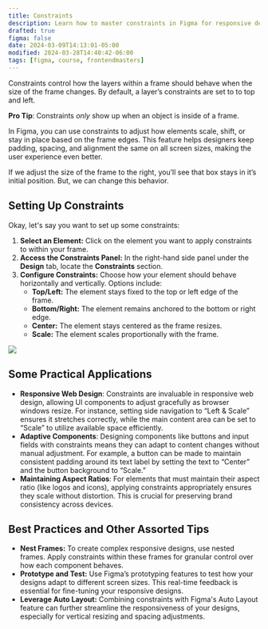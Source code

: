 ```yaml
---
title: Constraints
description: Learn how to master constraints in Figma for responsive design. Ensure your UI adapts seamlessly across devices with this essential guide
drafted: true
figma: false
date: 2024-03-09T14:13:01-05:00
modified: 2024-03-28T14:40:42-06:00
tags: [figma, course, frontendmasters]
---
```


Constraints control how the layers within a frame should behave when the size of the frame changes. By default, a layer’s constraints are set to to top and left.

**Pro Tip**: Constraints _only_ show up when an object is inside of a frame.

In Figma, you can use constraints to adjust how elements scale, shift, or stay in place based on the frame edges. This feature helps designers keep padding, spacing, and alignment the same on all screen sizes, making the user experience even better.

If we adjust the size of the frame to the right, you’ll see that box stays in it’s initial position. But, we can change this behavior.

## Setting Up Constraints

Okay, let's say you want to set up some constraints:

1. **Select an Element:** Click on the element you want to apply constraints to within your frame.
2. **Access the Constraints Panel:** In the right-hand side panel under the **Design** tab, locate the **Constraints** section.
3. **Configure Constraints:** Choose how your element should behave horizontally and vertically. Options include:
   - **Top/Left:** The element stays fixed to the top or left edge of the frame.
   - **Bottom/Right:** The element remains anchored to the bottom or right edge.
   - **Center:** The element stays centered as the frame resizes.
   - **Scale:** The element scales proportionally with the frame.

![](../../assets/figma-constraints.gif)

## Some Practical Applications

- **Responsive Web Design**: Constraints are invaluable in responsive web design, allowing UI components to adjust gracefully as browser windows resize. For instance, setting side navigation to “Left & Scale” ensures it stretches correctly, while the main content area can be set to “Scale” to utilize available space efficiently.
- **Adaptive Components**: Designing components like buttons and input fields with constraints means they can adapt to content changes without manual adjustment. For example, a button can be made to maintain consistent padding around its text label by setting the text to “Center” and the button background to “Scale.”
- **Maintaining Aspect Ratios**: For elements that must maintain their aspect ratio (like logos and icons), applying constraints appropriately ensures they scale without distortion. This is crucial for preserving brand consistency across devices.

## Best Practices and Other Assorted Tips

- **Nest Frames:** To create complex responsive designs, use nested frames. Apply constraints within these frames for granular control over how each component behaves.
- **Prototype and Test:** Use Figma’s prototyping features to test how your designs adapt to different screen sizes. This real-time feedback is essential for fine-tuning your responsive designs.
- **Leverage Auto Layout:** Combining constraints with Figma's Auto Layout feature can further streamline the responsiveness of your designs, especially for vertical resizing and spacing adjustments.
